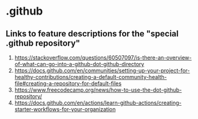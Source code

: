 # .github


## Links to feature descriptions for the "special .github repository"
1. https://stackoverflow.com/questions/60507097/is-there-an-overview-of-what-can-go-into-a-github-dot-github-directory
2. https://docs.github.com/en/communities/setting-up-your-project-for-healthy-contributions/creating-a-default-community-health-file#creating-a-repository-for-default-files
3. https://www.freecodecamp.org/news/how-to-use-the-dot-github-repository/
4. https://docs.github.com/en/actions/learn-github-actions/creating-starter-workflows-for-your-organization
